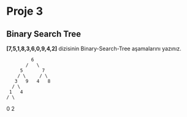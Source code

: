 # Proje 3 

## Binary Search Tree

**[7,5,1,8,3,6,0,9,4,2]** dizisinin Binary-Search-Tree aşamalarını yazınız.

             6
           /   \
         5       7
        / \     / \
       3   9   4   8
      / \
     1   4
    / \ 
   0   2     
